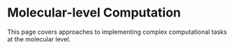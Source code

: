 # Molecular-level Computation

This page covers approaches to implementing complex computational tasks at the molecular level.
